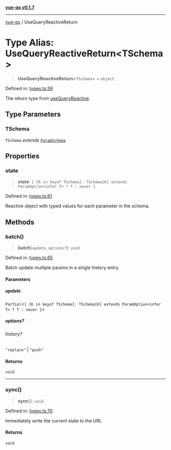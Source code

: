 [**vue-qs v0.1.7**](../README.md)

***

[vue-qs](../README.md) / UseQueryReactiveReturn

# Type Alias: UseQueryReactiveReturn\<TSchema\>

> **UseQueryReactiveReturn**\<`TSchema`\> = `object`

Defined in: [types.ts:59](https://github.com/iamsomraj/vue-qs/blob/b9909ff029be0e52ce297bc89945187d8e2b539f/src/types.ts#L59)

The return type from [useQueryReactive](../functions/useQueryReactive.md).

## Type Parameters

### TSchema

`TSchema` *extends* [`ParamSchema`](ParamSchema.md)

## Properties

### state

> **state**: `{ [K in keyof TSchema]: TSchema[K] extends ParamOption<infer T> ? T : never }`

Defined in: [types.ts:61](https://github.com/iamsomraj/vue-qs/blob/b9909ff029be0e52ce297bc89945187d8e2b539f/src/types.ts#L61)

Reactive object with typed values for each parameter in the schema.

## Methods

### batch()

> **batch**(`update`, `options?`): `void`

Defined in: [types.ts:65](https://github.com/iamsomraj/vue-qs/blob/b9909ff029be0e52ce297bc89945187d8e2b539f/src/types.ts#L65)

Batch update multiple params in a single history entry.

#### Parameters

##### update

`Partial`\<`{ [K in keyof TSchema]: TSchema[K] extends ParamOption<infer T> ? T : never }`\>

##### options?

###### history?

`"replace"` \| `"push"`

#### Returns

`void`

***

### sync()

> **sync**(): `void`

Defined in: [types.ts:70](https://github.com/iamsomraj/vue-qs/blob/b9909ff029be0e52ce297bc89945187d8e2b539f/src/types.ts#L70)

Immediately write the current state to the URL

#### Returns

`void`
